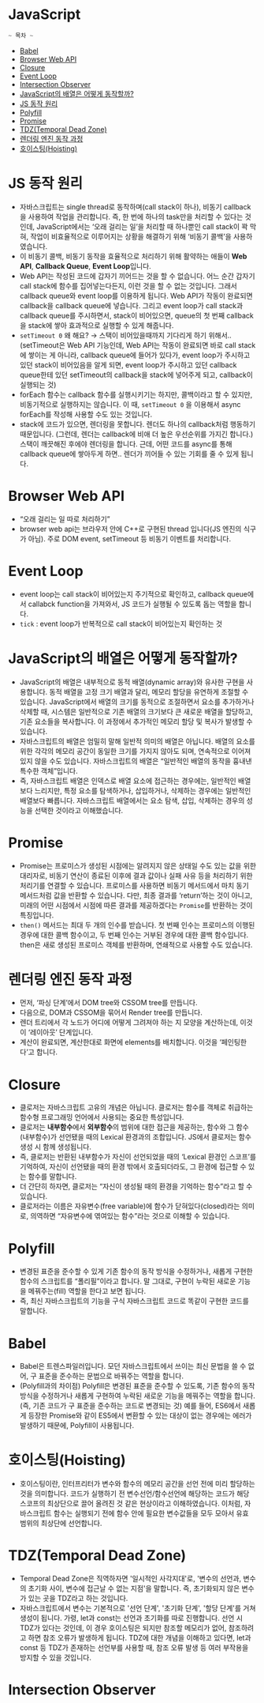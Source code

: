 # JavaScript

```jsx
~ 목차 ~
```

- [Babel](#babel)
- [Browser Web API](#browser-web-api)
- [Closure](#closure)
- [Event Loop](#event-loop)
- [Intersection Observer](#intersection-observer)
- [JavaScript의 배열은 어떻게 동작할까?](#javascript의-배열은-어떻게-동작할까)
- [JS 동작 원리](#js-동작-원리)
- [Polyfill](#polyfill)
- [Promise](#promise)
- [TDZ(Temporal Dead Zone)](#tdztemporal-dead-zone)
- [렌더링 엔진 동작 과정](#렌더링-엔진-동작-과정)
- [호이스팅(Hoisting)](#호이스팅hoisting)

# JS 동작 원리

- 자바스크립트는 single thread로 동작하며(call stack이 하나), 비동기 callback을 사용하여 작업을 관리합니다. 즉, 한 번에 하나의 task만을 처리할 수 있다는 것인데, JavaScript에서는 ‘오래 걸리는 일’을 처리할 때 하나뿐인 call stack이 꽉 막혀, 작업이 비효율적으로 이루어지는 상황을 해결하기 위해 ‘비동기 콜백’을 사용하였습니다.
- 이 비동기 콜백, 비동기 동작을 효율적으로 처리하기 위해 활약하는 애들이 **Web API**, **Callback Queue**, **Event Loop**입니다.
- Web API는 작성된 코드에 갑자기 끼어드는 것을 할 수 없습니다. 어느 순간 갑자기 call stack에 함수를 집어넣는다든지, 이런 것을 할 수 없는 것입니다. 그래서 callback queue와 event loop를 이용하게 됩니다. Web API가 작동이 완료되면 callback을 callback queue에 넣습니다. 그리고 event loop가 call stack과 callback queue를 주시하면서, stack이 비어있으면, queue의 첫 번째 callback을 stack에 쌓아 효과적으로 실행할 수 있게 해줍니다.
- `setTimeout 0` 왜 해요? → 스택이 비어있을때까지 기다리게 하기 위해서.. (setTimeout은 Web API 기능인데, Web API는 작동이 완료되면 바로 call stack에 쌓이는 게 아니라, callback queue에 들어가 있다가, event loop가 주시하고 있던 stack이 비어있음을 알게 되면, event loop가 주시하고 있던 callback queue한테 있던 setTimeout의 callback을 stack에 넣어주게 되고, callback이 실행되는 것)
- forEach 함수는 callback 함수를 실행시키기는 하지만, 콜백이라고 할 수 있지만, 비동기적으로 실행하지는 않습니다. 이 때, `setTimeout 0` 을 이용해서 async forEach를 작성해 사용할 수도 있는 것입니다.
- stack에 코드가 있으면, 렌더링을 못합니다. 렌더도 하나의 callback처럼 행동하기 때문입니다. (그런데, 렌더는 callback에 비애 더 높은 우선순위를 가지긴 합니다.) 스택이 깨끗해진 후에야 렌더링을 합니다. 근데, 어떤 코드를 async를 통해 callback queue에 쌓아두게 하면.. 렌더가 끼어들 수 있는 기회를 줄 수 있게 됩니다.

# Browser Web API

- “오래 걸리는 일 따로 처리하기”
- browser web api는 브라우저 안에 C++로 구현된 thread 입니다(JS 엔진의 식구가 아님). 주로 DOM event, setTimeout 등 비동기 이벤트를 처리합니다.

# Event Loop

- event loop는 call stack이 비어있는지 주기적으로 확인하고, callback queue에서 callabck function을 가져와서, JS 코드가 실행될 수 있도록 돕는 역할을 합니다.
- `tick` : event loop가 반복적으로 call stack이 비어있는지 확인하는 것

# JavaScript의 배열은 어떻게 동작할까?

- JavaScript의 배열은 내부적으로 동적 배열(dynamic array)와 유사한 구현을 사용합니다. 동적 배열을 고정 크기 배열과 달리, 메모리 할당을 유연하게 조절할 수 있습니다. JavaScript에서 배열의 크기를 동적으로 조절하면서 요소를 추가하거나 삭제할 때, 시스템은 일반적으로 기존 배열의 크기보다 큰 새로운 배열을 할당하고, 기존 요소들을 복사합니다. 이 과정에서 추가적인 메모리 할당 및 복사가 발생할 수 있습니다.
- 자바스크립트의 배열은 엄밀히 말해 일반적 의미의 배열은 아닙니다. 배열의 요소를 위한 각각의 메모리 공간이 동일한 크기를 가지지 않아도 되며, 연속적으로 이어져 있지 않을 수도 있습니다. 자바스크립트의 배열은 “일반적인 배열의 동작을 흉내낸 특수한 객체”입니다.
- 즉, 자바스크립트 배열은 인덱스로 배열 요소에 접근하는 경우에는, 일반적인 배열보다 느리지만, 특정 요소를 탐색하거나, 삽입하거나, 삭제하는 경우에는 일반적인 배열보다 빠릅니다. 자바스크립트 배열에서는 요소 탐색, 삽입, 삭제하는 경우의 성능을 선택한 것이라고 이해했습니다.

# Promise

- Promise는 프로미스가 생성된 시점에는 알려지지 않은 상태일 수도 있는 값을 위한 대리자로, 비동기 연산이 종료된 이후에 결과 값이나 실패 사유 등을 처리하기 위한 처리기를 연결할 수 있습니다. 프로미스를 사용하면 비동기 메서드에서 마치 동기 메서드처럼 값을 반환할 수 있습니다. 다만, 최종 결과를 ‘return’하는 것이 아니고, 미래의 어떤 시점에서 시점에 따른 결과를 제공하겠다는 `Promise`를 반환하는 것이 특징입니다.
- `then()` 메서드는 최대 두 개의 인수를 받습니다. 첫 번째 인수는 프로미스의 이행된 경우에 대한 콜백 함수이고, 두 번째 인수는 거부된 경우에 대한 콜백 함수입니다. then은 새로 생성된 프로미스 객체를 반환하며, 연쇄적으로 사용할 수도 있습니다.

# 렌더링 엔진 동작 과정

- 먼저, ‘파싱 단계’에서 DOM tree와 CSSOM tree를 만듭니다.
- 다음으로, DOM과 CSSOM을 묶어서 Render tree를 만듭니다.
- 렌더 트리에서 각 노드가 어디에 어떻게 그려져야 하는 지 모양을 계산하는데, 이것이 ‘레이아웃’ 단계입니다.
- 계산이 완료되면, 계산한대로 화면에 elements를 배치합니다. 이것을 ‘페인팅한다’고 합니다.

# Closure

- 클로저는 자바스크립트 고유의 개념은 아닙니다. 클로저는 함수를 객체로 취급하는 함수형 프로그래밍 언어에서 사용되는 중요한 특성입니다.
- 클로저는 **내부함수**에서 **외부함수**의 범위에 대한 접근을 제공하는, 함수와 그 함수(내부함수)가 선언됐을 때의 Lexical 환경과의 조합입니다. JS에서 클로저는 함수 생성 시 함께 생성됩니다.
- 즉, 클로저는 반환된 내부함수가 자신이 선언되었을 때의 ‘Lexical 환경인 스코프’를 기억하여, 자신이 선언됐을 때의 환경 밖에서 호출되더라도, 그 환경에 접근할 수 있는 함수를 말합니다.
- 더 간단히 하자면, 클로저는 “자신이 생성될 때의 환경을 기억하는 함수”라고 할 수 있습니다.
- 클로저라는 이름은 자유변수(free variable)에 함수가 닫혀있다(closed)라는 의미로, 의역하면 “자유변수에 엮여있는 함수”라는 것으로 이해할 수 있습니다.

# Polyfill

- 변경된 표준을 준수할 수 있게 기존 함수의 동작 방식을 수정하거나, 새롭게 구현한 함수의 스크립트를 “폴리필”이라고 합니다. 말 그대로, 구현이 누락된 새로운 기능을 메꿔주는(fill) 역할을 한다고 보면 됩니다.
- 즉, 최신 자바스크립트의 기능을 구식 자바스크립트 코드로 똑같이 구현한 코드를 말합니다.

# Babel

- Babel은 트렌스파일러입니다. 모던 자바스크립트에서 쓰이는 최신 문법을 쓸 수 없어, 구 표준을 준수하는 문법으로 바꿔주는 역할을 합니다.
- (Polyfill과의 차이점) Polyfill은 변경된 표준을 준수할 수 있도록, 기존 함수의 동작 방식을 수정하거나 새롭게 구현하여 누락된 새로운 기능을 메꿔주는 역할을 합니다. (즉, 기존 코드가 구 표준을 준수하는 코드로 변경되는 것) 예를 들어, ES6에서 새롭게 등장한 Promise와 같이 ES5에서 변환할 수 있는 대상이 없는 경우에는 에러가 발생하기 때문에, Polyfill이 사용됩니다.

# 호이스팅(Hoisting)

- 호이스팅이란, 인터프리터가 변수와 함수의 메모리 공간을 선언 전에 미리 할당하는 것을 의미합니다. 코드가 실행하기 전 변수선언/함수선언에 해당하는 코드가 해당 스코프의 최상단으로 끌어 올려진 것 같은 현상이라고 이해하였습니다. 이처럼, 자바스크립트 함수는 실행되기 전에 함수 안에 필요한 변수값들을 모두 모아서 유효 범위의 최상단에 선언합니다.

# TDZ(Temporal Dead Zone)

- Temporal Dead Zone은 직역하자면 '일시적인 사각지대'로, '변수의 선언과, 변수의 초기화 사이, 변수에 접근날 수 없는 지점'을 말합니다. 즉, 초기화되지 않은 변수가 있는 곳을 TDZ라고 하는 것입니다.
- 자바스크립트에서 변수는 기본적으로 '선언 단계', '초기화 단계', '할당 단계'를 거쳐 생성이 됩니다. 가령, let과 const는 선언과 초기화를 따로 진행합니다. 선언 시 TDZ가 있다는 것인데, 이 경우 호이스팅은 되지만 참조할 메모리가 없어, 참조하려고 하면 참조 오류가 발생하게 됩니다. TDZ에 대한 개념을 이해하고 있다면, let과 const 등 TDZ가 존재하는 선언부를 사용할 때, 참조 오류 발생 등 여러 부작용을 방지할 수 있을 것입니다.

# Intersection Observer

